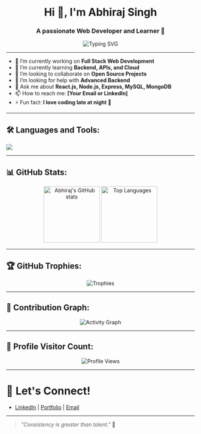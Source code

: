 <h1 align="center">Hi 👋, I'm Abhiraj Singh</h1>
<h3 align="center">A passionate Web Developer and Learner 🚀</h3>

<p align="center">
  <img src="https://readme-typing-svg.demolab.com?font=Fira+Code&size=22&pause=1000&center=true&vCenter=true&width=435&lines=Passionate+Web+Developer;Love+to+Build+Projects;Learning+Everyday+🚀" alt="Typing SVG" />
</p>

---

- 🔭 I’m currently working on **Full Stack Web Development**
- 🌱 I’m currently learning **Backend, APIs, and Cloud**
- 👯 I’m looking to collaborate on **Open Source Projects**
- 🤝 I’m looking for help with **Advanced Backend**
- 💬 Ask me about **React.js, Node.js, Express, MySQL, MongoDB**
- 📫 How to reach me: **[Your Email or LinkedIn]**
- ⚡ Fun fact: **I love coding late at night 🌙**

---

## 🛠️ Languages and Tools:

<p align="left"> 
  <img src="https://skillicons.dev/icons?i=html,css,js,react,nodejs,express,mongodb,mysql,java,cpp,python" />
</p>

---

## 📊 GitHub Stats:

<div align="center">
  <img src="https://github-readme-stats.vercel.app/api?username=your-github-username&show_icons=true&theme=radical" alt="Abhiraj's GitHub stats" height="150"/>
  <img src="https://github-readme-stats.vercel.app/api/top-langs/?username=your-github-username&layout=compact&theme=radical" alt="Top Languages" height="150"/>
</div>

---

## 🏆 GitHub Trophies:

<p align="center">
  <img src="https://github-profile-trophy.vercel.app/?username=your-github-username&theme=radical&margin-w=15&margin-h=15" alt="Trophies" />
</p>

---

## 🧠 Contribution Graph:

<p align="center">
  <img src="https://github-readme-activity-graph.vercel.app/graph?username=your-github-username&theme=react-dark" alt="Activity Graph" />
</p>

---

## 🧮 Profile Visitor Count:

<p align="center">
  <img src="https://komarev.com/ghpvc/?username=your-github-username&label=Profile%20views&color=0e75b6&style=flat" alt="Profile Views" />
</p>

---

# 🚀 Let's Connect!
- [LinkedIn](#) | [Portfolio](#) | [Email](#)

---

> _"Consistency is greater than talent."_ 🚀

